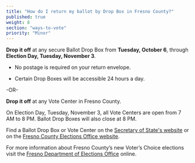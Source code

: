 ```yaml
---
title: "How do I return my ballot by Drop Box in Fresno County?"
published: true
weight: 8
section: "ways-to-vote"
priority: "Minor"
---
```


**Drop it off** at any secure Ballot Drop Box from **Tuesday, October 6**, through **Election Day, Tuesday, November 3**.  

- No postage is required on your return envelope.  

- Certain Drop Boxes will be accessible 24 hours a day.        

-OR-

**Drop it off** at any Vote Center in Fresno County.   

On Election Day, Tuesday, November 3, all Vote Centers are open from 7 AM to 8 PM. Ballot Drop Boxes will also close at 8 PM. 

Find a Ballot Drop Box or Vote Center on the [Secretary of State's website](https://caearlyvoting.sos.ca.gov/) or on the [Fresno County Elections Office website](https://www.co.fresno.ca.us/home/showdocument?id=49536). 

For more information about Fresno County’s new Voter’s Choice elections visit the [Fresno Department of Elections Office](https://www.co.fresno.ca.us/departments/county-clerk-registrar-of-voters/voters-choice-act-3528) online.  
